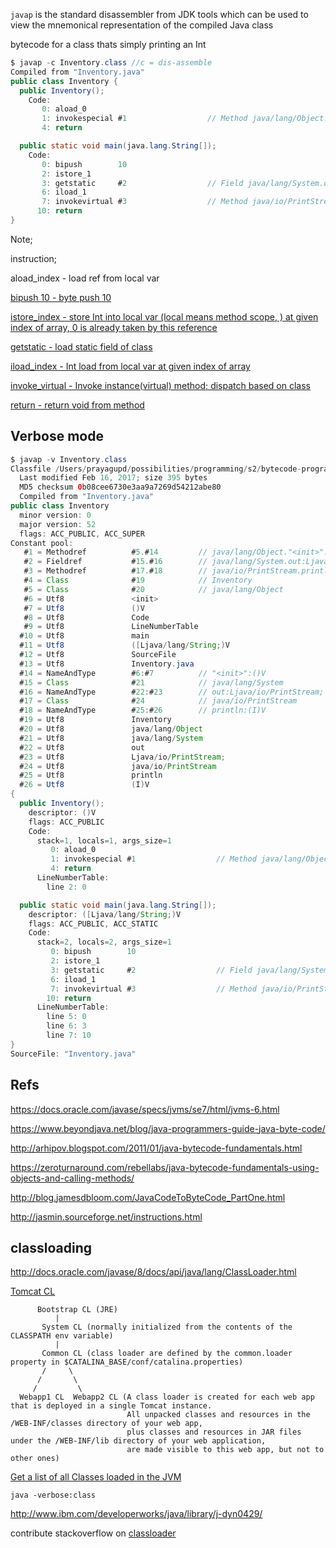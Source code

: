 
`javap` is the standard disassembler from JDK tools which can be used to view the mnemonical representation of the compiled Java class

bytecode for a class thats simply printing an Int

```java
$ javap -c Inventory.class //c = dis-assemble
Compiled from "Inventory.java"
public class Inventory {
  public Inventory();
    Code:
       0: aload_0
       1: invokespecial #1                  // Method java/lang/Object."<init>":()V
       4: return

  public static void main(java.lang.String[]);
    Code:
       0: bipush        10
       2: istore_1
       3: getstatic     #2                  // Field java/lang/System.out:Ljava/io/PrintStream;
       6: iload_1
       7: invokevirtual #3                  // Method java/io/PrintStream.println:(I)V
      10: return
}
```

Note;

instruction;

aload_index - load ref from local var

[bipush 10 - byte push 10](https://docs.oracle.com/javase/specs/jvms/se7/html/jvms-6.html#jvms-6.5.bipush)

[istore_index - store Int into local var (local means method scope, ) at given index of array, 0 is already taken by this reference](https://docs.oracle.com/javase/specs/jvms/se7/html/jvms-6.html#jvms-6.5.istore_n)

[getstatic - load static field of class](https://docs.oracle.com/javase/specs/jvms/se7/html/jvms-6.html#jvms-6.5.getstatic)

[iload_index - Int load from local var at given index of array](https://docs.oracle.com/javase/specs/jvms/se7/html/jvms-6.html#jvms-6.5.iload_n)

[invoke_virtual - Invoke instance(virtual) method; dispatch based on class](https://docs.oracle.com/javase/specs/jvms/se7/html/jvms-6.html#jvms-6.5.invokevirtual)

[return - return void from method](https://docs.oracle.com/javase/specs/jvms/se7/html/jvms-6.html#jvms-6.5.return)

Verbose mode
--------------

```java
$ javap -v Inventory.class 
Classfile /Users/prayagupd/possibilities/programming/s2/bytecode-programming/Inventory.class
  Last modified Feb 16, 2017; size 395 bytes
  MD5 checksum 0b08cee6730e3aa9a7269d54212abe80
  Compiled from "Inventory.java"
public class Inventory
  minor version: 0
  major version: 52
  flags: ACC_PUBLIC, ACC_SUPER
Constant pool:
   #1 = Methodref          #5.#14         // java/lang/Object."<init>":()V
   #2 = Fieldref           #15.#16        // java/lang/System.out:Ljava/io/PrintStream;
   #3 = Methodref          #17.#18        // java/io/PrintStream.println:(I)V
   #4 = Class              #19            // Inventory
   #5 = Class              #20            // java/lang/Object
   #6 = Utf8               <init>
   #7 = Utf8               ()V
   #8 = Utf8               Code
   #9 = Utf8               LineNumberTable
  #10 = Utf8               main
  #11 = Utf8               ([Ljava/lang/String;)V
  #12 = Utf8               SourceFile
  #13 = Utf8               Inventory.java
  #14 = NameAndType        #6:#7          // "<init>":()V
  #15 = Class              #21            // java/lang/System
  #16 = NameAndType        #22:#23        // out:Ljava/io/PrintStream;
  #17 = Class              #24            // java/io/PrintStream
  #18 = NameAndType        #25:#26        // println:(I)V
  #19 = Utf8               Inventory
  #20 = Utf8               java/lang/Object
  #21 = Utf8               java/lang/System
  #22 = Utf8               out
  #23 = Utf8               Ljava/io/PrintStream;
  #24 = Utf8               java/io/PrintStream
  #25 = Utf8               println
  #26 = Utf8               (I)V
{
  public Inventory();
    descriptor: ()V
    flags: ACC_PUBLIC
    Code:
      stack=1, locals=1, args_size=1
         0: aload_0
         1: invokespecial #1                  // Method java/lang/Object."<init>":()V
         4: return
      LineNumberTable:
        line 2: 0

  public static void main(java.lang.String[]);
    descriptor: ([Ljava/lang/String;)V
    flags: ACC_PUBLIC, ACC_STATIC
    Code:
      stack=2, locals=2, args_size=1
         0: bipush        10
         2: istore_1
         3: getstatic     #2                  // Field java/lang/System.out:Ljava/io/PrintStream;
         6: iload_1
         7: invokevirtual #3                  // Method java/io/PrintStream.println:(I)V
        10: return
      LineNumberTable:
        line 5: 0
        line 6: 3
        line 7: 10
}
SourceFile: "Inventory.java"
```

Refs
-----

https://docs.oracle.com/javase/specs/jvms/se7/html/jvms-6.html

https://www.beyondjava.net/blog/java-programmers-guide-java-byte-code/

http://arhipov.blogspot.com/2011/01/java-bytecode-fundamentals.html

https://zeroturnaround.com/rebellabs/java-bytecode-fundamentals-using-objects-and-calling-methods/

http://blog.jamesdbloom.com/JavaCodeToByteCode_PartOne.html

http://jasmin.sourceforge.net/instructions.html

classloading
---------------

http://docs.oracle.com/javase/8/docs/api/java/lang/ClassLoader.html

[Tomcat CL](http://tomcat.apache.org/tomcat-7.0-doc/class-loader-howto.html#Overview)

```
      Bootstrap CL (JRE)
          |
       System CL (normally initialized from the contents of the CLASSPATH env variable)
          |
       Common CL (class loader are defined by the common.loader property in $CATALINA_BASE/conf/catalina.properties)
       /     \
      /       \
     /         \
  Webapp1 CL  Webapp2 CL (A class loader is created for each web app that is deployed in a single Tomcat instance. 
                          All unpacked classes and resources in the /WEB-INF/classes directory of your web app, 
                          plus classes and resources in JAR files under the /WEB-INF/lib directory of your web application, 
                          are made visible to this web app, but not to other ones)

```

[Get a list of all Classes loaded in the JVM](http://stackoverflow.com/a/2548470/432903)

```
java -verbose:class
```

http://www.ibm.com/developerworks/java/library/j-dyn0429/

contribute stackoverflow on [classloader](http://stackoverflow.com/questions/tagged/classloader)

